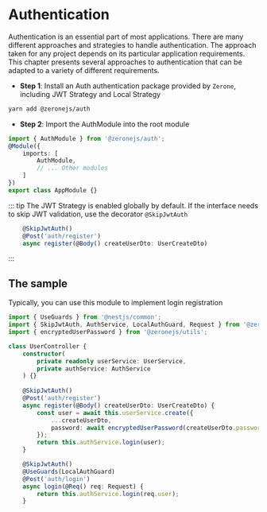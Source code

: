 # Authentication

Authentication is an essential part of most applications. There are many different approaches and strategies to handle authentication. The approach taken for any project depends on its particular application requirements. This chapter presents several approaches to authentication that can be adapted to a variety of different requirements.


- **Step 1**: Install an Auth authentication package provided by `Zerone`, including JWT Strategy and Local Strategy
```bash
yarn add @zeronejs/auth
```

- **Step 2**: Import the AuthModule into the root module

```ts
import { AuthModule } from '@zeronejs/auth';
@Module({
    imports: [
        AuthModule,
        // ... Other modules
    ]
})
export class AppModule {}
```
::: tip
The JWT Strategy is enabled globally by default. If the interface needs to skip JWT validation, use the decorator `@SkipJwtAuth`
```ts
    @SkipJwtAuth()
    @Post('auth/register')
    async register(@Body() createUserDto: UserCreateDto) 
```
:::

## The sample

Typically, you can use this module to implement login registration
```ts
import { UseGuards } from '@nestjs/common';
import { SkipJwtAuth, AuthService, LocalAuthGuard, Request } from '@zeronejs/auth';
import { encryptedUserPassword } from '@zeronejs/utils';

class UserController {
    constructor(
        private readonly userService: UserService,
        private authService: AuthService
    ) {}
    
    @SkipJwtAuth()
    @Post('auth/register')
    async register(@Body() createUserDto: UserCreateDto) {
        const user = await this.userService.create({
            ...createUserDto,
            password: await encryptedUserPassword(createUserDto.password),
        });
        return this.authService.login(user);
    }

    @SkipJwtAuth()
    @UseGuards(LocalAuthGuard)
    @Post('auth/login')
    async login(@Req() req: Request) {
        return this.authService.login(req.user);
    }
```
